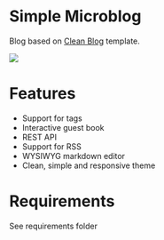 # Simple Microblog
Blog based on [Clean Blog](https://github.com/BlackrockDigital/startbootstrap-clean-blog) template. 

![](http://i.imgur.com/YKPc9lb.png)

# Features
* Support for tags
* Interactive guest book
* REST API
* Support for RSS
* WYSIWYG markdown editor
* Clean, simple and responsive theme

# Requirements
See requirements folder
